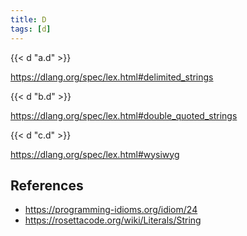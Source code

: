 ```yaml
---
title: D
tags: [d]
---
```


{{< d "a.d" >}}

<https://dlang.org/spec/lex.html#delimited_strings>

{{< d "b.d" >}}

<https://dlang.org/spec/lex.html#double_quoted_strings>

{{< d "c.d" >}}

<https://dlang.org/spec/lex.html#wysiwyg>

## References

- <https://programming-idioms.org/idiom/24>
- <https://rosettacode.org/wiki/Literals/String>
